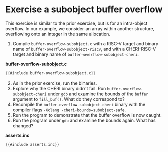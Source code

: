 # Exercise a subobject buffer overflow

This exercise is similar to the prior exercise, but is for an intra-object overflow. In our example, we consider an array within another structure, overflowing onto an integer in the same allocation.

1. Compile `buffer-overflow-subobject.c` with a RISC-V target and binary name of `buffer-overflow-subobject-riscv`, and with a CHERI-RISC-V target and binary name of `buffer-overflow-subobject-cheri`.

**buffer-overflow-subobject.c**
```C
{{#include buffer-overflow-subobject.c}}
```
2. As in the prior exercise, run the binaries.
3. Explore why the CHERI binary didn't fail. Run `buffer-overflow-subobject-cheri` under `gdb` and examine the bounds of the `buffer` argument to `fill_buf()`. What do they correspond to?
4. Recompile the `buffer-overflow-subobject-cheri` binary with the compiler flags `-Xclang -cheri-bounds=subobject-safe`.
5. Run the program to demonstrate that the buffer overflow is now caught.
6. Run the program under `gdb` and examine the bounds again. What has changed?

**asserts.inc**
```C
{{#include asserts.inc}}
```